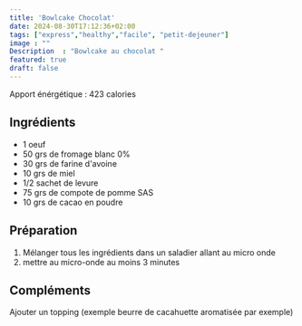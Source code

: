 ```yaml
---
title: 'Bowlcake Chocolat'
date: 2024-08-30T17:12:36+02:00
tags: ["express","healthy","facile", "petit-dejeuner"]
image : ""
Description  : "Bowlcake au chocolat "
featured: true
draft: false
---
```


Apport énérgétique : 423 calories 

## Ingrédients

- 1 oeuf
- 50 grs de fromage blanc 0% 
- 30 grs de farine d'avoine 
- 10 grs de miel
- 1/2 sachet de levure 
- 75 grs de compote de pomme SAS
- 10 grs de cacao en poudre 

## Préparation 

1. Mélanger tous les ingrédients dans un saladier allant au micro onde
2. mettre au micro-onde au moins 3 minutes 

## Compléments 

Ajouter un topping (exemple beurre de cacahuette aromatisée par exemple)
